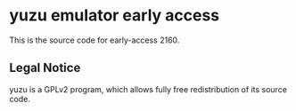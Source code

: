 yuzu emulator early access
=============

This is the source code for early-access 2160.

## Legal Notice

yuzu is a GPLv2 program, which allows fully free redistribution of its source code.